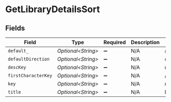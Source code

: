 # GetLibraryDetailsSort


## Fields

| Field                              | Type                               | Required                           | Description                        | Example                            |
| ---------------------------------- | ---------------------------------- | ---------------------------------- | ---------------------------------- | ---------------------------------- |
| `default_`                         | *Optional\<String>*                | :heavy_minus_sign:                 | N/A                                | asc                                |
| `defaultDirection`                 | *Optional\<String>*                | :heavy_minus_sign:                 | N/A                                | desc                               |
| `descKey`                          | *Optional\<String>*                | :heavy_minus_sign:                 | N/A                                | random:desc                        |
| `firstCharacterKey`                | *Optional\<String>*                | :heavy_minus_sign:                 | N/A                                | /library/sections/1/firstCharacter |
| `key`                              | *Optional\<String>*                | :heavy_minus_sign:                 | N/A                                | random                             |
| `title`                            | *Optional\<String>*                | :heavy_minus_sign:                 | N/A                                | Randomly                           |